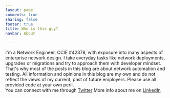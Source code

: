 ```yaml
---
layout: page
comments: true
sharing: false
footer: true
title: Who is this guy?
navbar: About

---
```


I'm a Network Engineer, CCIE #42378, with exposure into many aspects of enterprise network design. I take everyday tasks like network deployments, upgrades or migrations and try to approach them with developer mindset. That's why most of the posts in this blog are about network automation and testing. 
All information and opinions in this blog are my own and do not reflect the views of my current, past of future employers. Please use all provided code at your own peril.  
You can connect with me through [Twitter](https://twitter.com/network_op)
More info about me on [LinkedIn](https://www.linkedin.com/pub/michael-kashin/9/a35/228)  

